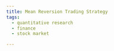 ```yaml
---
title: Mean Reversion Trading Strategy
tags:
  - quantitative research
  - finance
  - stock market

---
```

